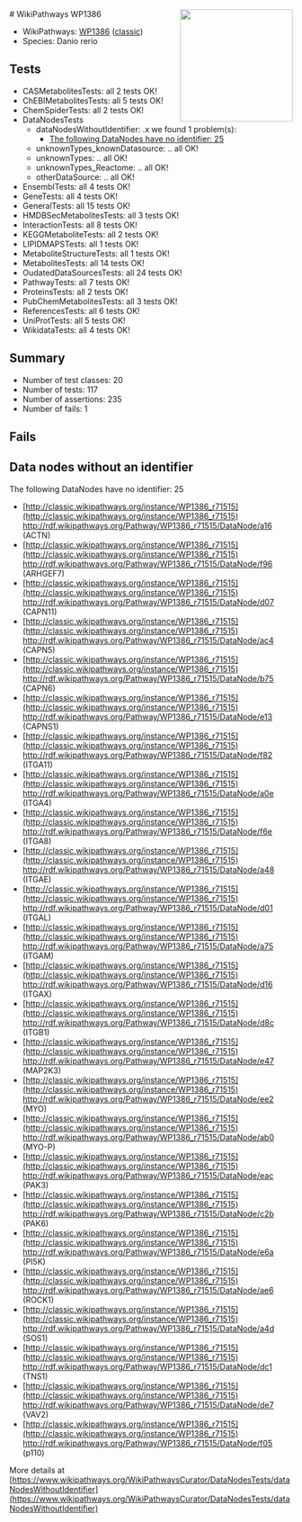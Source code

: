 <img style="float: right; width: 200px" src="https://upload.wikimedia.org/wikipedia/commons/thumb/8/83/Wplogo_with_text_500.png/640px-Wplogo_with_text_500.png" />
# WikiPathways WP1386

* WikiPathways: [WP1386](https://wikipathways.org/pathways/WP1386) ([classic](https://classic.wikipathways.org/instance/WP1386))
* Species: Danio rerio
## Tests
* CASMetabolitesTests: all 2 tests OK!
* ChEBIMetabolitesTests: all 5 tests OK!
* ChemSpiderTests: all 2 tests OK!
* DataNodesTests
    * dataNodesWithoutIdentifier: .x we found 1 problem(s):
        * [The following DataNodes have no identifier: 25](#8792c4b4)
    * unknownTypes_knownDatasource: .. all OK!
    * unknownTypes: .. all OK!
    * unknownTypes_Reactome: .. all OK!
    * otherDataSource: .. all OK!
* EnsemblTests: all 4 tests OK!
* GeneTests: all 4 tests OK!
* GeneralTests: all 15 tests OK!
* HMDBSecMetabolitesTests: all 3 tests OK!
* InteractionTests: all 8 tests OK!
* KEGGMetaboliteTests: all 2 tests OK!
* LIPIDMAPSTests: all 1 tests OK!
* MetaboliteStructureTests: all 1 tests OK!
* MetabolitesTests: all 14 tests OK!
* OudatedDataSourcesTests: all 24 tests OK!
* PathwayTests: all 7 tests OK!
* ProteinsTests: all 2 tests OK!
* PubChemMetabolitesTests: all 3 tests OK!
* ReferencesTests: all 6 tests OK!
* UniProtTests: all 5 tests OK!
* WikidataTests: all 4 tests OK!


## Summary

* Number of test classes: 20
* Number of tests: 117
* Number of assertions: 235
* Number of fails: 1

## Fails

<a name="8792c4b4" />

## Data nodes without an identifier

The following DataNodes have no identifier: 25

* [http://classic.wikipathways.org/instance/WP1386_r71515](http://classic.wikipathways.org/instance/WP1386_r71515) http://rdf.wikipathways.org/Pathway/WP1386_r71515/DataNode/a16 (ACTN)
* [http://classic.wikipathways.org/instance/WP1386_r71515](http://classic.wikipathways.org/instance/WP1386_r71515) http://rdf.wikipathways.org/Pathway/WP1386_r71515/DataNode/f96 (ARHGEF7)
* [http://classic.wikipathways.org/instance/WP1386_r71515](http://classic.wikipathways.org/instance/WP1386_r71515) http://rdf.wikipathways.org/Pathway/WP1386_r71515/DataNode/d07 (CAPN11)
* [http://classic.wikipathways.org/instance/WP1386_r71515](http://classic.wikipathways.org/instance/WP1386_r71515) http://rdf.wikipathways.org/Pathway/WP1386_r71515/DataNode/ac4 (CAPN5)
* [http://classic.wikipathways.org/instance/WP1386_r71515](http://classic.wikipathways.org/instance/WP1386_r71515) http://rdf.wikipathways.org/Pathway/WP1386_r71515/DataNode/b75 (CAPN6)
* [http://classic.wikipathways.org/instance/WP1386_r71515](http://classic.wikipathways.org/instance/WP1386_r71515) http://rdf.wikipathways.org/Pathway/WP1386_r71515/DataNode/e13 (CAPNS1)
* [http://classic.wikipathways.org/instance/WP1386_r71515](http://classic.wikipathways.org/instance/WP1386_r71515) http://rdf.wikipathways.org/Pathway/WP1386_r71515/DataNode/f82 (ITGA11)
* [http://classic.wikipathways.org/instance/WP1386_r71515](http://classic.wikipathways.org/instance/WP1386_r71515) http://rdf.wikipathways.org/Pathway/WP1386_r71515/DataNode/a0e (ITGA4)
* [http://classic.wikipathways.org/instance/WP1386_r71515](http://classic.wikipathways.org/instance/WP1386_r71515) http://rdf.wikipathways.org/Pathway/WP1386_r71515/DataNode/f6e (ITGA8)
* [http://classic.wikipathways.org/instance/WP1386_r71515](http://classic.wikipathways.org/instance/WP1386_r71515) http://rdf.wikipathways.org/Pathway/WP1386_r71515/DataNode/a48 (ITGAE)
* [http://classic.wikipathways.org/instance/WP1386_r71515](http://classic.wikipathways.org/instance/WP1386_r71515) http://rdf.wikipathways.org/Pathway/WP1386_r71515/DataNode/d01 (ITGAL)
* [http://classic.wikipathways.org/instance/WP1386_r71515](http://classic.wikipathways.org/instance/WP1386_r71515) http://rdf.wikipathways.org/Pathway/WP1386_r71515/DataNode/a75 (ITGAM)
* [http://classic.wikipathways.org/instance/WP1386_r71515](http://classic.wikipathways.org/instance/WP1386_r71515) http://rdf.wikipathways.org/Pathway/WP1386_r71515/DataNode/d16 (ITGAX)
* [http://classic.wikipathways.org/instance/WP1386_r71515](http://classic.wikipathways.org/instance/WP1386_r71515) http://rdf.wikipathways.org/Pathway/WP1386_r71515/DataNode/d8c (ITGB1)
* [http://classic.wikipathways.org/instance/WP1386_r71515](http://classic.wikipathways.org/instance/WP1386_r71515) http://rdf.wikipathways.org/Pathway/WP1386_r71515/DataNode/e47 (MAP2K3)
* [http://classic.wikipathways.org/instance/WP1386_r71515](http://classic.wikipathways.org/instance/WP1386_r71515) http://rdf.wikipathways.org/Pathway/WP1386_r71515/DataNode/ee2 (MYO)
* [http://classic.wikipathways.org/instance/WP1386_r71515](http://classic.wikipathways.org/instance/WP1386_r71515) http://rdf.wikipathways.org/Pathway/WP1386_r71515/DataNode/ab0 (MYO-P)
* [http://classic.wikipathways.org/instance/WP1386_r71515](http://classic.wikipathways.org/instance/WP1386_r71515) http://rdf.wikipathways.org/Pathway/WP1386_r71515/DataNode/eac (PAK3)
* [http://classic.wikipathways.org/instance/WP1386_r71515](http://classic.wikipathways.org/instance/WP1386_r71515) http://rdf.wikipathways.org/Pathway/WP1386_r71515/DataNode/c2b (PAK6)
* [http://classic.wikipathways.org/instance/WP1386_r71515](http://classic.wikipathways.org/instance/WP1386_r71515) http://rdf.wikipathways.org/Pathway/WP1386_r71515/DataNode/e6a (PI5K)
* [http://classic.wikipathways.org/instance/WP1386_r71515](http://classic.wikipathways.org/instance/WP1386_r71515) http://rdf.wikipathways.org/Pathway/WP1386_r71515/DataNode/ae6 (ROCK1)
* [http://classic.wikipathways.org/instance/WP1386_r71515](http://classic.wikipathways.org/instance/WP1386_r71515) http://rdf.wikipathways.org/Pathway/WP1386_r71515/DataNode/a4d (SOS1)
* [http://classic.wikipathways.org/instance/WP1386_r71515](http://classic.wikipathways.org/instance/WP1386_r71515) http://rdf.wikipathways.org/Pathway/WP1386_r71515/DataNode/dc1 (TNS1)
* [http://classic.wikipathways.org/instance/WP1386_r71515](http://classic.wikipathways.org/instance/WP1386_r71515) http://rdf.wikipathways.org/Pathway/WP1386_r71515/DataNode/de7 (VAV2)
* [http://classic.wikipathways.org/instance/WP1386_r71515](http://classic.wikipathways.org/instance/WP1386_r71515) http://rdf.wikipathways.org/Pathway/WP1386_r71515/DataNode/f05 (p110)


More details at [https://www.wikipathways.org/WikiPathwaysCurator/DataNodesTests/dataNodesWithoutIdentifier](https://www.wikipathways.org/WikiPathwaysCurator/DataNodesTests/dataNodesWithoutIdentifier)

